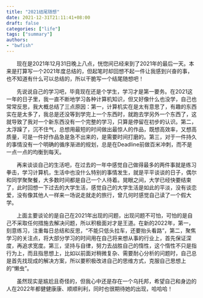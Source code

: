 ```yaml
---
title: "2021结尾随想"
date: 2021-12-31T21:11:41+08:00
draft: false
categories: ["life"]
tags: ["summary"]
authors:
- "bwfish"
---
```


&nbsp;&nbsp;&nbsp;&nbsp;&nbsp;&nbsp;&nbsp;现在是2021年12月31日晚上八点，恍惚间已经来到了2021年的最后一天。本来是打算写一个2021年度总结的，但起笔时却回想不起一件让我感到兴奋的事，也不知道有什么可以总结的，所以干脆写一个结尾随想吧！

&nbsp;&nbsp;&nbsp;&nbsp;&nbsp;&nbsp;&nbsp;先说说自己的学习吧，毕竟现在还是个学生，学习才是第一要务。在2021这一年的日子里，我一直不断地学习各种计算机知识，但又好像什么也没学，自己也常常反思，我大概总结了三点原因：第一，计算机实在是太有意思了，有趣的东西实在是太多了，我总是还没等到学完上一个东西时，就跑去学另外一个东西了，这就导致了我对一个新东西没有一个完整的学习，只算是停留在初步的认识。第二，太浮躁了，沉不住气，总想用最短的时间做出最惊人的作品，既想高效率，又想高质量，可是一件好作品急是急不出来的，是需要时间打磨的。第三，对于一件持久的事情没有一个明确的循序渐进的规划，总是在Deadline前做百米冲刺，而不是一点一点的均衡到每天。

&nbsp;&nbsp;&nbsp;&nbsp;&nbsp;&nbsp;&nbsp;再来谈谈自己的生活吧，在过去的一年中感觉自己做得最多的两件事就是练习拳击，学习计算机，生活中也没什么特别的事情发生，就是平平谈谈的日子，偶尔和同学聚聚餐，大多数时间都是自己一个人待着。晃眼之间，大学已经快要结束了，此时回想一下过去的大学生活，感觉自己的大学生活是如此的平淡，没有谈恋爱，没有像其他人一样来一场说走就走的旅行，曾几何时感觉自己读了一个假大学。

&nbsp;&nbsp;&nbsp;&nbsp;&nbsp;&nbsp;&nbsp;上面主要谈论的是自己在2021年出现的问题，出现问题不可怕，可怕的是自己不采取任何措施去解决问题，所以积极面对才是王道。在新的2022年，第一，刻意练习，注重每日总结和反思，“不能只低头拉车，还要抬头看路”，第二，聚焦学习的关注点，将大部分学习的时间用在自己将来想从事的行业上，首先保证深度，再追求宽度。第三，坚持与自律，努力去战胜自己的惰性，这个惰性不只是指行为上，而且指思想上，比如以前面对稍微复杂、需要耐心分析的问题时，自己总是首先找现成的解决方案，所以要积极改进自己的思维方式，克服自己思想上的“懒虫”。

&nbsp;&nbsp;&nbsp;&nbsp;&nbsp;&nbsp;&nbsp;虽然现实是尴尬且奇怪的，但我心中还是存在一个乌托邦，希望自己和身边的人在2022年都健健康康、顺顺利利，同时也很期待她的出现，哈哈哈！
